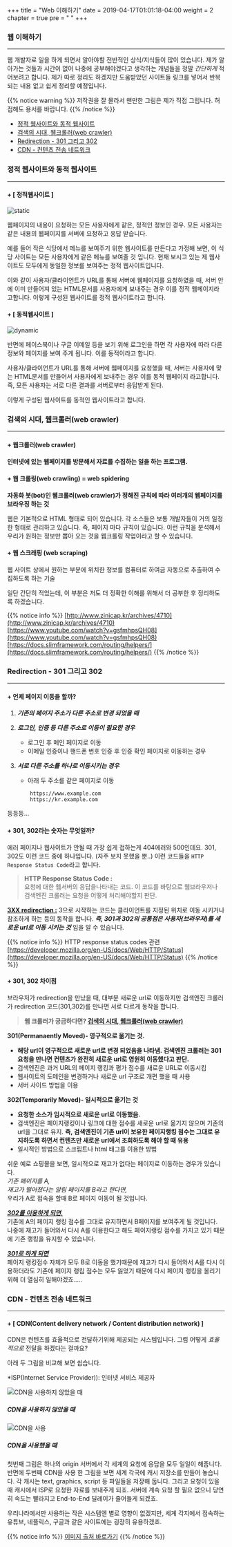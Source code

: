+++
title = "Web 이해하기"
date = 2019-04-17T01:01:18-04:00
weight = 2
chapter = true
pre = "<i class='far fa-window-maximize'></i> "
+++

### 웹 이해하기
***
웹 개발자로 일을 하게 되면서 알아야할 전반적인 상식/지식들이 많이 있습니다.
제가 알아가는 것들과 시간이 없어 나중에 공부해야겠다고 생각하는 개념들을 정말 *_간단하게_* 적어보려고 합니다. 제가 따로 정리도 하겠지만 도움받았던 사이트들 링크를 넣어서 반복 되는 내용 없고 쉽게 정리할 예정입니다.

{{% notice warning %}}
저작권을 잘 몰라서 왠만한 그림은 제가 직접 그립니다. 허접해도 용서를 바랍니다.
{{% /notice %}}


+ [정적 웹사이트와 동적 웹사이트](#web-static-dynamic)
+ [검색의 시대, 웹크롤러(web crawler)](#web-crawler)
+ [Redirection - 301 그리고 302](#web-redirection)
+ [CDN - 컨텐츠 전송 네트워크](#web-cdn)

<a name="web-static-dynamic"></a>
### 정적 웹사이트와 동적 웹사이트
___

#### + [ 정적웹사이트 ]

![static](https://drive.google.com/uc?id=1CfiAGV1gdUZsWI2oj8KIj8PMpsa_jmc3)

웹페이지의 내용이 요청하는 모든 사용자에게 같은, 정적인 정보인 경우.
모든 사용자는 같은 내용의 웹페이지를 서버에 요청하고 응답 받습니다.

예를 들어 작은 식당에서 메뉴를 보여주기 위한 웹사이트를 만든다고 가정해 보면, 이 식당 사이트는 모든 사용자에게 같은 메뉴를 보여줄 것 입니다.
현재 보시고 있는 제 웹사이트도 모두에게 동일한 정보를 보여주는 정적 웹사이트입니다.

이와 같이 사용자/클라이언트가 URL를 통해 서버에 웹페이지를 요청하였을 때, 서버 안에 이미 만들어져 있는 HTML문서를 사용자에게 보내주는 경우 이를 정적 웹페이지라고합니다.
이렇게 구성된 웹사이트를 정적 웹사이트라고 합니다.

#### + [ 동적웹사이트 ]

![dynamic](https://drive.google.com/uc?id=11838Y9_e506TSx2k1ThS7OH9szOOSMiu)

반면에 페이스북이나 구글 이메일 등을 보기 위해 로그인을 하면 각 사용자에 따라 다른 정보와 페이지를 보여 주게 됩니다.
이를 동적이라고 합니다.

사용자/클라이언트가 URL를 통해 서버에 웹페이지를 요청했을 때, 서버는 사용자에 맞는 HTML문서를 만들어서 사용자에게 보내주는 경우 이를 동적 웹페이지 라고합니다.
즉, 모든 사용자는 서로 다른 결과를 서버로부터 응답받게 된다.

이렇게 구성된 웹사이트를 동적인 웹사이트라고 합니다.

<a name="web-crawler"></a>
### 검색의 시대, 웹크롤러(web crawler)
___

#### + 웹크롤러(web crawler)

**인터넷에 있는 웹페이지를 방문해서 자료를 수집하는 일을 하는 프로그램.**

#### + 웹 크롤링(web crawling) = web spidering

**자동화 봇(bot)인 웹크롤러(web crawler)가 정해진 규칙에 따라 여러개의 웹페이지를 브라우징 하는 것**

웹은 기본적으로 HTML 형태로 되어 있습니다. 각 소스들은 보통 개발자들이 거의 일정한 형태로 관리하고 있습니다.
즉, 페이지 마다 규칙이 있습니다. 이런 규칙을 분석해서 우리가 원하는 정보만 뽑아 오는 것을 웹크롤링 작업이라고 할 수 있습니다.


#### + 웹 스크래핑 (web scraping)

웹 사이트 상에서 원하는 부분에 위치한 정보를 컴퓨터로 하여금 자동으로 추출하여 수집하도록 하는 기술


일단 간단히 적었는데, 이 부분은 저도 더 정확한 이해를 위해서 더 공부한 후 정리하도록 하겠습니다.

{{% notice info %}}
[http://www.zinicap.kr/archives/4710](http://www.zinicap.kr/archives/4710)<br />
[https://www.youtube.com/watch?v=gsfmhpsQH08](https://www.youtube.com/watch?v=gsfmhpsQH08)<br />
[https://docs.slimframework.com/routing/helpers/](https://docs.slimframework.com/routing/helpers/)
{{% /notice %}}



<a name="web-redirection"></a>
### Redirection - 301 그리고 302
___

#### + 언제 페이지 이동을 할까?
1. ***기존의 페이지 주소가 다른 주소로 변경 되었을 때***
2. ***로그인, 인증 등 다른 주소로 이동이 필요한 경우***
    - 로그인 후 메인 페이지로 이동
    - 이메일 인증이나 핸드폰 번호 인증 후 인증 확인 페이지로 이동하는 경우
3. ***서로 다른 주소를 하나로 이동시키는 경우***
    - 아래 두 주소를 같은 페이지로 이동

    ```
        https://www.example.com
        https://kr.example.com
    ```
등등등...

#### + 301, 302라는 숫자는 무엇일까?

에러 페이지나 웹사이트가 안될 때 가장 쉽게 접하는게 404에러와 500인데요. 301, 302도 이런 코드 중에 하나입니다. (자주 보지 못했을 뿐..)
이런 코드들을 `HTTP Response Status Code`라고 합니다.

> **HTTP Response Status Code :** <br />
요청에 대한 웹서버의 응답을나타내는 코드. 이 코드를 바탕으로 웹브라우저나 검색엔진 크롤러는 요청을 어떻게 처리해야할지 판단.

<u>**3XX redirection :**</u> 3으로 시작하는 코드는 클라이언트를 지정된 위치로 이동 시키거나 참조하게 하는 등의 동작을 합니다.
***즉, 301과 302의 공통점은 사용자(브라우저)를 새로운 url로 이동 시키는 것*** 임을 알 수 있습니다.

{{% notice info %}}
HTTP response status codes 관련[https://developer.mozilla.org/en-US/docs/Web/HTTP/Status](https://developer.mozilla.org/en-US/docs/Web/HTTP/Status)
{{% /notice %}}

#### + 301, 302 차이점

브라우저가 redirection을 만났을 때, 대부분 새로운 url로 이동하지만 검색엔진 크롤러가 redirection 코드(301,302)를 만나면 서로 다르게 동작을 합니다.

> **웹 크롤러가 궁금하다면? [검색의 시대, 웹크롤러(web crawler)](#web-crawler)**

**301(Permanaently Moved)- 영구적으로 옮기는 것.**

- **해당 url이 영구적으로 새로운 url로 변경 되었음을 나타냄. 검색엔진 크롤러는 301 요청을 만나면 컨텐츠가 완전히 새로운 url로 영원히 이동했다고 판단.**
- 검색엔진은 과거 URL의 페이지 랭킹과 평가 점수를 새로운 URL로 이동시킴
- 웹사이트의 도메인을 변경하거나 새로운 url 구조로 개편 했을 때 사용
- 서버 사이드 방법을 이용


**302(Temporarily Moved)- 일시적으로 옮기는 것**

- **요청한 소스가 임시적으로 새로운 url로 이동했음.**
- 검색엔진은 페이지랭킹이나 링크에 대한 점수를 새로운 url로 옮기지 않으며 기존의 url을 그대로 유지. **즉, 검색엔진이 기존 url이 보유한 페이지랭킹 점수는 그대로 유지하도록 하면서 컨텐츠만 새로운 url에서 조회하도록 해야 할 때 유용**
- 일시적인 방법으로 스크립트나 html 태그를 이용한 방법



쉬운 예로 쇼핑몰을 보면, 일시적으로 재고가 없다는 페이지로 이동하는 경우가 있습니다. <br />
_기존 페이지를 A,_ <br />
_재고가 떨어졌다는 알림 페이지를 B라고 한다면,_ <br />
우리가 A로 접속을 할때 B로 페이지 이동이 될 것입니다.<br />

<u>_**302를 이용하게 되면,**_</u> <br />
기존에 A의 페이지 랭킹 점수를 그대로 유지하면서 B페이지를 보여주게 될 것입니다. 나중에 재고가 들어와서 다시 A를 이용한다고 해도 페이지랭킹 점수를 가지고 있기 때문에 기존 랭킹을 유지할 수 있습니다. <br />

<u>_**301로 하게 되면**_</u><br />
페이지 랭킹점수 자체가 모두 B로 이동을 했기때문에 재고가 다시 들어와서 A를 다시 이용하더라도 기존에 페이지 랭킴 점수는 모두 잃었기 때문에 다시 페이지 랭킹을 올리기 위해 더 열심히 일해야겠죠.....


<a name="web-cdn"></a>
### CDN - 컨텐츠 전송 네트워크
___

#### + [ CDN(Content delivery network / Content distribution network) ]

CDN은 컨텐츠를 효율적으로 전달하기위해 제공되는 시스템입니다.
그럼 어떻게 *효율적으로* 전달을 하겠다는 걸까요?

아래 두 그림을 비교해 보면 쉽습니다.

*ISP(Internet Service Provider)): 인터넷 서비스 제공자

![CDN을 사용하지 않았을 때](https://drive.google.com/uc?id=14BlORJMRvapvi632IJDDzHVbYuojHfIJ)
##### CDN을 사용하지 않았을 때


![CDN을 사용](https://drive.google.com/uc?id=1Swjuqo2pzZgroLnKFaEUnoUyLBXxjRV-)
##### CDN을 사용했을 때

첫번째 그림은 하나의 origin 서버에서 각 세계의 요청에 응답을 모두 일일이 해줍니다.<br />
반면에 두번째 CDN을 사용 한 그림을 보면 세계 각국에 캐시 저장소를 만들어 놓습니다.
각 캐시는 text, graphics, script 등 파일들을 저장해 둡니다. 그리고 요청이 있을때 캐시에서 ISP로 요청한 자료를 보내주게 되죠. 서버에 계속 요청 할 필요 없으니 당연히 속도는 빨라지고 End-to-End 딜레이가 줄어들게 되겠죠.

우리나라에서만 사용하는 작은 시스템엔 별로 영향이 없겠지만, 세계 각지에서 접속하는 유튜브, 네플릭스, 구글과 같은 사이트에는 굉장히 유용하겠죠.


{{% notice info %}}
[이미지 출처 바로가기](https://www.netmanias.com/ko/post/blog/5350/cdn/the-advantage-of-the-cdn-content-delivery-network)
{{% /notice %}}

